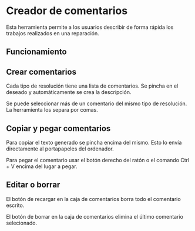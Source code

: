 # Creador de comentarios

Esta herramienta permite a los usuarios describir de forma rápida los trabajos realizados en una reparación.

## Funcionamiento

## Crear comentarios

Cada tipo de resolución tiene una lista de comentarios. Se pincha en el deseado y automáticamente se crea la descripción.

Se puede seleccionar más de un comentario del mismo tipo de resolución. La herramienta los separa por comas.

## Copiar y pegar comentarios

Para copiar el texto generado se pincha encima del mismo. Esto lo envía directamente al portapapeles del ordenador.

Para pegar el comentario usar el botón derecho del ratón o el comando Ctrl + V encima del lugar a pegar.

## Editar o borrar

El botón de recargar en la caja de comentarios borra todo el comentario escrito.

El botón de borrar en la caja de comentarios elimina el último comentario selecionado.